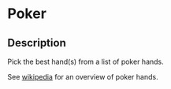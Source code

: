 # Poker

## Description

Pick the best hand(s) from a list of poker hands.

See [wikipedia](https://en.wikipedia.org/wiki/List_of_poker_hands) for an
overview of poker hands.
